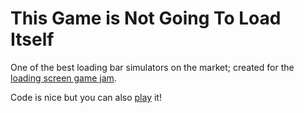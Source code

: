 
# This Game is Not Going To Load Itself

One of the best loading bar simulators on the market; created for the
[loading screen game jam](https://itch.io/jam/loading-screen-jam).

Code is nice but you can also
[play](http://atiaxi.itch.io/this-game-is-not-going-to-load-itself) it!
